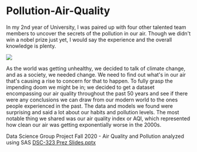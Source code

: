 # Pollution-Air-Quality
In my 2nd year of University, I was paired up with four other talented team members to uncover the secrets of the pollution in our air. Though we didn't win a nobel prize just yet, I would say the experience and the overall knowledge is plenty. 

![](https://user-images.githubusercontent.com/73396393/128798547-b8f4524b-407e-46e3-b0d8-dff4150e3858.png)

As the world was getting unhealthy, we decided to talk of climate change, and as a society, we needed change. We need to find out what's in our air that's causing a rise to concern for that to happen. To fully grasp the impending doom we might be in; we decided to get a dataset encompassing our air quality throughout the past 50 years and see if there were any conclusions we can draw from our modern world to the ones people experienced in the past. The data and models we found were surprising and said a lot about our habits and pollution levels. The most notable thing we shared was our air quality index or AQI, which represented how clean our air was getting exponentially worse in the 2000s.

Data Science Group Project Fall 2020 - Air Quality and Pollution analyzed using SAS 
[DSC-323 Prez Slides.pptx](https://github.com/areeb-can-code/Pollution-Air-Quality/files/6756508/DSC-323.Prez.Slides.pptx)
